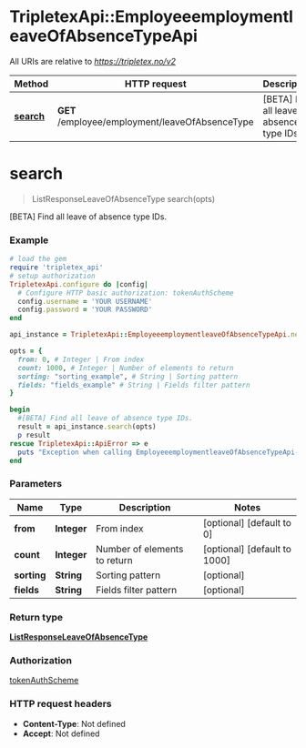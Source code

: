 # TripletexApi::EmployeeemploymentleaveOfAbsenceTypeApi

All URIs are relative to *https://tripletex.no/v2*

Method | HTTP request | Description
------------- | ------------- | -------------
[**search**](EmployeeemploymentleaveOfAbsenceTypeApi.md#search) | **GET** /employee/employment/leaveOfAbsenceType | [BETA] Find all leave of absence type IDs.


# **search**
> ListResponseLeaveOfAbsenceType search(opts)

[BETA] Find all leave of absence type IDs.



### Example
```ruby
# load the gem
require 'tripletex_api'
# setup authorization
TripletexApi.configure do |config|
  # Configure HTTP basic authorization: tokenAuthScheme
  config.username = 'YOUR USERNAME'
  config.password = 'YOUR PASSWORD'
end

api_instance = TripletexApi::EmployeeemploymentleaveOfAbsenceTypeApi.new

opts = { 
  from: 0, # Integer | From index
  count: 1000, # Integer | Number of elements to return
  sorting: "sorting_example", # String | Sorting pattern
  fields: "fields_example" # String | Fields filter pattern
}

begin
  #[BETA] Find all leave of absence type IDs.
  result = api_instance.search(opts)
  p result
rescue TripletexApi::ApiError => e
  puts "Exception when calling EmployeeemploymentleaveOfAbsenceTypeApi->search: #{e}"
end
```

### Parameters

Name | Type | Description  | Notes
------------- | ------------- | ------------- | -------------
 **from** | **Integer**| From index | [optional] [default to 0]
 **count** | **Integer**| Number of elements to return | [optional] [default to 1000]
 **sorting** | **String**| Sorting pattern | [optional] 
 **fields** | **String**| Fields filter pattern | [optional] 

### Return type

[**ListResponseLeaveOfAbsenceType**](ListResponseLeaveOfAbsenceType.md)

### Authorization

[tokenAuthScheme](../README.md#tokenAuthScheme)

### HTTP request headers

 - **Content-Type**: Not defined
 - **Accept**: Not defined



